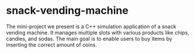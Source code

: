 # snack-vending-machine
The mini-project we present is a C++ simulation application of a snack vending machine. It manages multiple slots with various products like chips, candies, and sodas. The main goal is to enable users to buy items by inserting the correct amount of coins.
